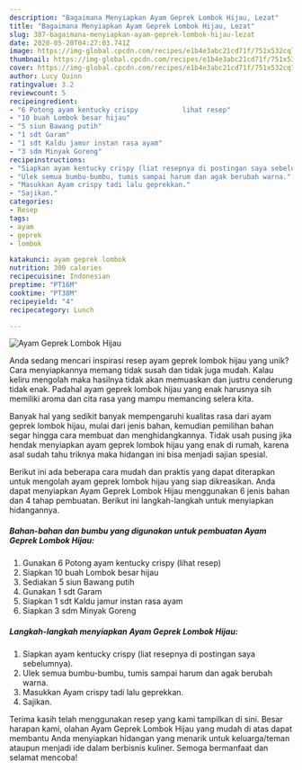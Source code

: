 ```yaml
---
description: "Bagaimana Menyiapkan Ayam Geprek Lombok Hijau, Lezat"
title: "Bagaimana Menyiapkan Ayam Geprek Lombok Hijau, Lezat"
slug: 387-bagaimana-menyiapkan-ayam-geprek-lombok-hijau-lezat
date: 2020-05-20T04:27:03.741Z
image: https://img-global.cpcdn.com/recipes/e1b4e3abc21cd71f/751x532cq70/ayam-geprek-lombok-hijau-foto-resep-utama.jpg
thumbnail: https://img-global.cpcdn.com/recipes/e1b4e3abc21cd71f/751x532cq70/ayam-geprek-lombok-hijau-foto-resep-utama.jpg
cover: https://img-global.cpcdn.com/recipes/e1b4e3abc21cd71f/751x532cq70/ayam-geprek-lombok-hijau-foto-resep-utama.jpg
author: Lucy Quinn
ratingvalue: 3.2
reviewcount: 5
recipeingredient:
- "6 Potong ayam kentucky crispy           lihat resep"
- "10 buah Lombok besar hijau"
- "5 siun Bawang putih"
- "1 sdt Garam"
- "1 sdt Kaldu jamur instan rasa ayam"
- "3 sdm Minyak Goreng"
recipeinstructions:
- "Siapkan ayam kentucky crispy (liat resepnya di postingan saya sebelumnya)."
- "Ulek semua bumbu-bumbu, tumis sampai harum dan agak berubah warna."
- "Masukkan Ayam crispy tadi lalu geprekkan."
- "Sajikan."
categories:
- Resep
tags:
- ayam
- geprek
- lombok

katakunci: ayam geprek lombok 
nutrition: 300 calories
recipecuisine: Indonesian
preptime: "PT16M"
cooktime: "PT38M"
recipeyield: "4"
recipecategory: Lunch

---
```



![Ayam Geprek Lombok Hijau](https://img-global.cpcdn.com/recipes/e1b4e3abc21cd71f/751x532cq70/ayam-geprek-lombok-hijau-foto-resep-utama.jpg)

Anda sedang mencari inspirasi resep ayam geprek lombok hijau yang unik? Cara menyiapkannya memang tidak susah dan tidak juga mudah. Kalau keliru mengolah maka hasilnya tidak akan memuaskan dan justru cenderung tidak enak. Padahal ayam geprek lombok hijau yang enak harusnya sih memiliki aroma dan cita rasa yang mampu memancing selera kita.



Banyak hal yang sedikit banyak mempengaruhi kualitas rasa dari ayam geprek lombok hijau, mulai dari jenis bahan, kemudian pemilihan bahan segar hingga cara membuat dan menghidangkannya. Tidak usah pusing jika hendak menyiapkan ayam geprek lombok hijau yang enak di rumah, karena asal sudah tahu triknya maka hidangan ini bisa menjadi sajian spesial.


Berikut ini ada beberapa cara mudah dan praktis yang dapat diterapkan untuk mengolah ayam geprek lombok hijau yang siap dikreasikan. Anda dapat menyiapkan Ayam Geprek Lombok Hijau menggunakan 6 jenis bahan dan 4 tahap pembuatan. Berikut ini langkah-langkah untuk menyiapkan hidangannya.

<!--inarticleads1-->

##### Bahan-bahan dan bumbu yang digunakan untuk pembuatan Ayam Geprek Lombok Hijau:

1. Gunakan 6 Potong ayam kentucky crispy           (lihat resep)
1. Siapkan 10 buah Lombok besar hijau
1. Sediakan 5 siun Bawang putih
1. Gunakan 1 sdt Garam
1. Siapkan 1 sdt Kaldu jamur instan rasa ayam
1. Siapkan 3 sdm Minyak Goreng




<!--inarticleads2-->

##### Langkah-langkah menyiapkan Ayam Geprek Lombok Hijau:

1. Siapkan ayam kentucky crispy (liat resepnya di postingan saya sebelumnya).
1. Ulek semua bumbu-bumbu, tumis sampai harum dan agak berubah warna.
1. Masukkan Ayam crispy tadi lalu geprekkan.
1. Sajikan.




Terima kasih telah menggunakan resep yang kami tampilkan di sini. Besar harapan kami, olahan Ayam Geprek Lombok Hijau yang mudah di atas dapat membantu Anda menyiapkan hidangan yang menarik untuk keluarga/teman ataupun menjadi ide dalam berbisnis kuliner. Semoga bermanfaat dan selamat mencoba!
